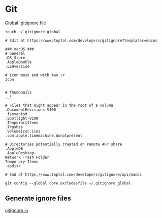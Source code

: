 # Git

[Global .gitignore file](http://egorsmirnov.me/2015/05/04/global-gitignore-file.html#:~:text=%20In%20order%20to%20start%20using%20it%2C%20go,page%20at%20git-scm.com%20this%20command%20will...%20More%20)

`touch ~/.gitignore_global`

    # Edit at https://www.toptal.com/developers/gitignore?templates=macos

    ### macOS ###
    # General
    .DS_Store
    .AppleDouble
    .LSOverride

    # Icon must end with two \r
    Icon


    # Thumbnails
    ._*

    # Files that might appear in the root of a volume
    .DocumentRevisions-V100
    .fseventsd
    .Spotlight-V100
    .TemporaryItems
    .Trashes
    .VolumeIcon.icns
    .com.apple.timemachine.donotpresent

    # Directories potentially created on remote AFP share
    .AppleDB
    .AppleDesktop
    Network Trash Folder
    Temporary Items
    .apdisk

    # End of https://www.toptal.com/developers/gitignore/api/macos

`git config --global core.excludesfile ~/.gitignore_global`

## Generate ignore files

[gitignore.io](https://www.toptal.com/developers/gitignore)

